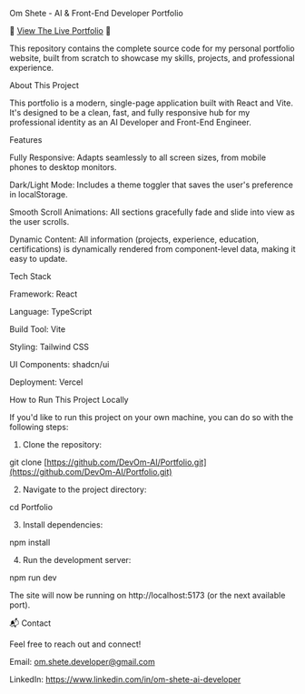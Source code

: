 Om Shete - AI & Front-End Developer Portfolio

🚀 [View The Live Portfolio](https://devom-ai.vercel.app/) 🚀

This repository contains the complete source code for my personal portfolio website, built from scratch to showcase my skills, projects, and professional experience.

About This Project

This portfolio is a modern, single-page application built with React and Vite. It's designed to be a clean, fast, and fully responsive hub for my professional identity as an AI Developer and Front-End Engineer.

Features

Fully Responsive: Adapts seamlessly to all screen sizes, from mobile phones to desktop monitors.

Dark/Light Mode: Includes a theme toggler that saves the user's preference in localStorage.

Smooth Scroll Animations: All sections gracefully fade and slide into view as the user scrolls.

Dynamic Content: All information (projects, experience, education, certifications) is dynamically rendered from component-level data, making it easy to update.

Tech Stack

Framework: React

Language: TypeScript

Build Tool: Vite

Styling: Tailwind CSS

UI Components: shadcn/ui

Deployment: Vercel

How to Run This Project Locally

If you'd like to run this project on your own machine, you can do so with the following steps:

1. Clone the repository:

git clone [https://github.com/DevOm-AI/Portfolio.git](https://github.com/DevOm-AI/Portfolio.git)



2. Navigate to the project directory:

cd Portfolio



3. Install dependencies:

npm install



4. Run the development server:

npm run dev



The site will now be running on http://localhost:5173 (or the next available port).

📬 Contact

Feel free to reach out and connect!

Email: om.shete.developer@gmail.com

LinkedIn: https://www.linkedin.com/in/om-shete-ai-developer

